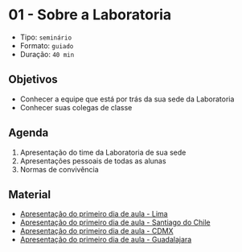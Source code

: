 # 01 - Sobre a Laboratoria

* Tipo: `seminário`
* Formato: `guiado`
* Duração: `40 min`

## Objetivos

* Conhecer a equipe que está por trás da sua sede da Laboratoria
* Conhecer suas colegas de classe

## Agenda

1. Apresentação do time da Laboratoria de sua sede
2. Apresentações pessoais de todas as alunas
3. Normas de convivência

## Material

* [Apresentação do primeiro dia de aula - Lima](https://docs.google.com/presentation/d/1ap1wnPhHYHzyHIq2R64NyOGVzSwhVKxGBiHTCI7sU8E/edit#slide=id.g25358e699e_0_0)
* [Apresentação do primeiro dia de aula - Santiago do Chile](https://docs.google.com/presentation/d/1T9M6C37B4qHBhmwpOYa2XzvXY7aGlPnHDuYU2yx1HVA/edit#slide=id.g2691fab262_0_75)
* [Apresentação do primeiro dia de aula - CDMX](https://docs.google.com/presentation/d/1765Gjxz9PGziALsqRsXMT949y0fi2zf3bn48b9qR0-Q/edit#slide=id.g2620c69699_0_178)
* [Apresentação do primeiro dia de aula - Guadalajara](https://docs.google.com/presentation/d/1aA88IDyWVf5isqkkjQETBJVn6nbW_84BB6iyGhrzfuU/edit?usp=sharing)
